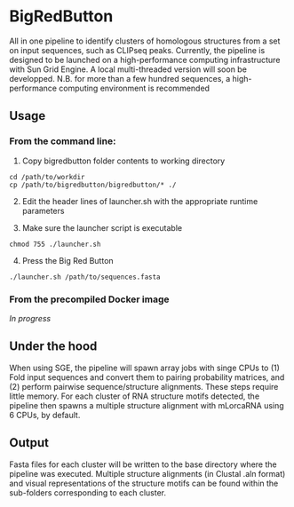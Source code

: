 # BigRedButton
All in one pipeline to identify clusters of homologous structures from a set on input sequences, such as CLIPseq peaks. Currently, the pipeline is designed to be launched on a high-performance computing infrastructure with Sun Grid Engine. 
A local multi-threaded version will soon be developped. 
N.B. for more than a few hundred sequences, a high-performance computing environment is recommended

## Usage

### From the command line: 
1. Copy bigredbutton folder contents to working directory
```
cd /path/to/workdir
cp /path/to/bigredbutton/bigredbutton/* ./
```
2. Edit the header lines of launcher.sh with the appropriate runtime parameters

3. Make sure the launcher script is executable 
```
chmod 755 ./launcher.sh
```

4. Press the Big Red Button
```
./launcher.sh /path/to/sequences.fasta
```

### From the precompiled Docker image 
*In progress*

## Under the hood
When using SGE, the pipeline will spawn array jobs with singe CPUs to (1) Fold input sequences and convert them to pairing probability matrices, and (2) perform pairwise sequence/structure alignments. These steps require little memory. 
For each cluster of RNA structure motifs detected, the pipeline then spawns a multiple structure alignment with mLorcaRNA using 6 CPUs, by default. 

## Output
Fasta files for each cluster will be written to the base directory where the pipeline was executed.
Multiple structure alignments (in Clustal .aln format) and visual representations of the structure motifs can be found within the sub-folders corresponding to each cluster. 
